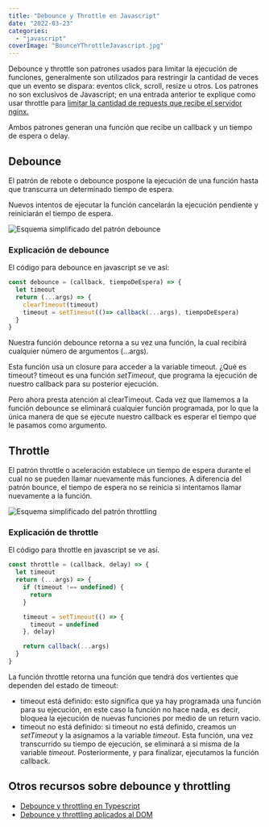 ```yaml
---
title: "Debounce y Throttle en Javascript"
date: "2022-03-23"
categories: 
  - "javascript"
coverImage: "BounceYThrottleJavascript.jpg"
---
```


Debounce y throttle son patrones usados para limitar la ejecución de funciones, generalmente son utilizados para restringir la cantidad de veces que un evento se dispara: eventos click, scroll, resize u otros. Los patrones no son exclusivos de Javascript; en una entrada anterior te explique como usar throttle para [limitar la cantidad de requests que recibe el servidor nginx.](https://coffeebytes.dev/como-limitar-peticiones-con-throttling-en-nginx/)

Ambos patrones generan una función que recibe un callback y un tiempo de espera o delay.

## Debounce

El patrón de rebote o debounce pospone la ejecución de una función hasta que transcurra un determinado tiempo de espera.

Nuevos intentos de ejecutar la función cancelarán la ejecución pendiente y reiniciarán el tiempo de espera.

![Esquema simplificado del patrón debounce](https://coffeebytes.dev/wp-content/uploads/2022/03/DebounceORebote-1024x1024.png)

### Explicación de debounce

El código para debounce en javascript se ve así:

```javascript
const debounce = (callback, tiempoDeEspera) => {
  let timeout 
  return (...args) => {
	clearTimeout(timeout)
	timeout = setTimeout(()=> callback(...args), tiempoDeEspera)
  }
}
```

Nuestra función debounce retorna a su vez una función, la cual recibirá cualquier número de argumentos (...args).

Esta función usa un closure para acceder a la variable timeout. ¿Qué es timeout? timeout es una función _setTimeout_, que programa la ejecución de nuestro callback para su posterior ejecución.

Pero ahora presta atención al clearTimeout. Cada vez que llamemos a la función debounce se eliminará cualquier función programada, por lo que la única manera de que se ejecute nuestro callback es esperar el tiempo que le pasamos como argumento.

## Throttle

El patrón throttle o aceleración establece un tiempo de espera durante el cual no se pueden llamar nuevamente más funciones. A diferencia del patrón bounce, el tiempo de espera no se reinicia si intentamos llamar nuevamente a la función.

![Esquema simplificado del patrón throttling](https://coffeebytes.dev/wp-content/uploads/2022/03/throttling-1024x1024.png)

### Explicación de throttle

El código para throttle en javascript se ve así.

```javascript
const throttle = (callback, delay) => {
  let timeout
  return (...args) => {
    if (timeout !== undefined) {
      return
    }

    timeout = setTimeout(() => {
      timeout = undefined
    }, delay)

    return callback(...args)
  }
}
```

La función throttle retorna una función que tendrá dos vertientes que dependen del estado de timeout:

- timeout está definido: esto significa que ya hay programada una función para su ejecución, en este caso la función no hace nada, es decir, bloquea la ejecución de nuevas funciones por medio de un return vacio.
- timeout no está definido: si timeout no está definido, creamos un _setTimeout_ y la asignamos a la variable _timeout_. Esta función, una vez transcurrido su tiempo de ejecución, se eliminará a si misma de la variable _timeout_. Posteriormente, y para finalizar, ejecutamos la función callback.

## Otros recursos sobre debounce y throttling

- [Debounce y throttling en Typescript](https://charliesbot.dev/blog/debounce-and-throttle)
- [Debounce y throttling aplicados al DOM](https://webdesign.tutsplus.com/es/tutorials/javascript-debounce-and-throttle--cms-36783)

